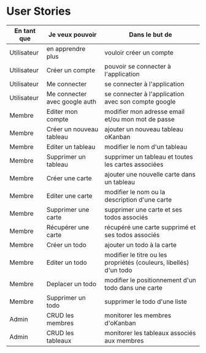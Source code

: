 # User Stories

|En tant que|Je veux pouvoir| Dans le but de|
|---|---|---|
|Utilisateur|en apprendre plus|vouloir créer un compte|
|Utilisateur|Créer un compte|pouvoir se connecter à l'application|
|Utilisateur|Me connecter|se connecter à l'application|
|Utilisateur|Me connecter avec google auth|se connecter à l'application avec son compte google|
|Membre|Editer mon compte|modifier mon adresse email et/ou mon mot de passe|
|Membre|Créer un nouveau tableau|ajouter un nouveau tableau oKanban|
|Membre|Editer un tableau|modifier le nom d'un tableau|
|Membre|Supprimer un tableau|supprimer un tableau et toutes les cartes associées|
|Membre|Créer une carte|ajouter une nouvelle carte dans un tableau|
|Membre|Editer une carte|modifier le nom ou la description d'une carte|
|Membre|Supprimer une carte|supprimer une carte et ses todos associés|
|Membre|Récupérer une carte|récupéré une carte supprimé et ses todos associés|
|Membre|Créer un todo|ajouter un todo à la carte|
|Membre|Editer un todo|modifier le titre ou les propriétés (couleurs, libellés) d'un todo|
|Membre|Deplacer un todo|modifier le positionnement d'un todo dans une carte|
|Membre|Supprimer un todo|supprimer le todo d'une liste|
|Admin|CRUD les membres|monitorer les membres d'oKanban|
|Admin|CRUD les tableaux|monitorer les tableaux associés aux membres|
